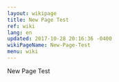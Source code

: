 ```yaml
---
layout: wikipage
title: New Page Test
ref: wiki
lang: en
updated: 2017-10-28 20:16:36 -0400
wikiPageName: New-Page-Test
menu: wiki
---
```


New Page Test
